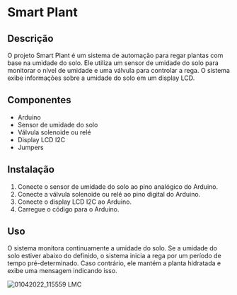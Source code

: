# Smart Plant

## Descrição

O projeto Smart Plant é um sistema de automação para regar plantas com base na umidade do solo. Ele utiliza um sensor de umidade do solo para monitorar o nível de umidade e uma válvula para controlar a rega. O sistema exibe informações sobre a umidade do solo em um display LCD.

## Componentes

- Arduino
- Sensor de umidade do solo
- Válvula solenoide ou relé
- Display LCD I2C
- Jumpers

## Instalação

1. Conecte o sensor de umidade do solo ao pino analógico do Arduino.
2. Conecte a válvula solenoide ou relé ao pino digital do Arduino.
3. Conecte o display LCD I2C ao Arduino.
4. Carregue o código para o Arduino.

## Uso

O sistema monitora continuamente a umidade do solo. Se a umidade do solo estiver abaixo do definido, o sistema inicia a rega por um período de tempo pré-determinado. Caso contrário, ele mantém a planta hidratada e exibe uma mensagem indicando isso.

![01042022_115559 LMC](https://github.com/user-attachments/assets/a4f6e6aa-f493-4854-9662-57de309730aa)
